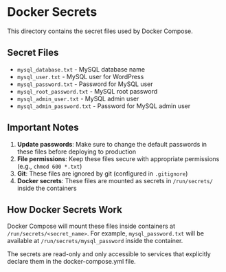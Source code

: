 # Docker Secrets

This directory contains the secret files used by Docker Compose.

## Secret Files

- `mysql_database.txt` - MySQL database name
- `mysql_user.txt` - MySQL user for WordPress
- `mysql_password.txt` - Password for MySQL user
- `mysql_root_password.txt` - MySQL root password
- `mysql_admin_user.txt` - MySQL admin user
- `mysql_admin_password.txt` - Password for MySQL admin user

## Important Notes

1. **Update passwords**: Make sure to change the default passwords in these files before deploying to production
2. **File permissions**: Keep these files secure with appropriate permissions (e.g., `chmod 600 *.txt`)
3. **Git**: These files are ignored by git (configured in `.gitignore`)
4. **Docker secrets**: These files are mounted as secrets in `/run/secrets/` inside the containers

## How Docker Secrets Work

Docker Compose will mount these files inside containers at `/run/secrets/<secret_name>`.
For example, `mysql_password.txt` will be available at `/run/secrets/mysql_password` inside the container.

The secrets are read-only and only accessible to services that explicitly declare them in the docker-compose.yml file.
